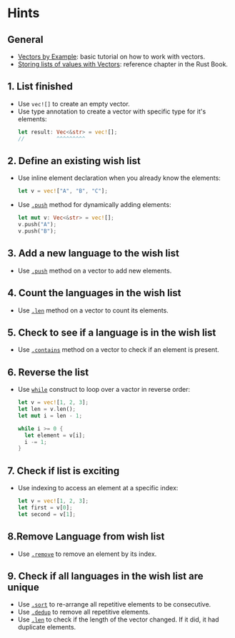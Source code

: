 # Hints

## General

- [Vectors by Example][vectors-by-example]: basic tutorial on how to work with vectors.
- [Storing lists of values with Vectors][rust-book-vectors]: reference chapter in the Rust Book.

## 1. List finished

- Use `vec![]` to create an empty vector.
- Use type annotation to create a vector with specific type for it's elements:
  ```rust
  let result: Vec<&str> = vec![];
  //          ^^^^^^^^^
  ```

## 2. Define an existing wish list

- Use inline element declaration when you already know the elements:
  ```rust
  let v = vec!["A", "B", "C"];
  ```
- Use [`.push`][push()] method for dynamically adding elements:
  ```rust
  let mut v: Vec<&str> = vec![];
  v.push("A");
  v.push("B");
  ```

## 3. Add a new language to the wish list

- Use [`.push`][push()] method on a vector to add new elements.

## 4. Count the languages in the wish list

- Use [`.len`][len()] method on a vector to count its elements.

## 5. Check to see if a language is in the wish list

- Use [`.contains`][contains()] method on a vector to check if an element is present.

## 6. Reverse the list

- Use [`while`][while-loop] construct to loop over a vactor in reverse order:
  ```rust
  let v = vec![1, 2, 3];
  let len = v.len();
  let mut i = len - 1;

  while i >= 0 {
    let element = v[i];
    i -= 1;
  }
  ```

## 7. Check if list is exciting

- Use indexing to access an element at a specific index:
  ```rust
  let v = vec![1, 2, 3];
  let first = v[0];
  let second = v[1];
  ```

## 8.Remove Language from wish list

- Use [`.remove`][remove()] to remove an element by its index.

## 9. Check if all languages in the wish list are unique

- Use [`.sort`][sort()] to re-arrange all repetitive elements to be consecutive.
- Use [`.dedup`][dedup()] to remove all repetitive elements.
- Use [`.len`][len()] to check if the length of the vector changed. If it did,
  it had duplicate elements.

[vectors-by-example]: https://doc.rust-lang.org/book/ch08-01-vectors.html
[rust-book-vectors]: https://doc.rust-lang.org/book/ch08-01-vectors.html
[contains()]:
    https://doc.rust-lang.org/stable/std/vec/struct.Vec.html#method.contains
[push()]: https://doc.rust-lang.org/stable/std/vec/struct.Vec.html#method.push
[remove()]: https://doc.rust-lang.org/stable/std/vec/struct.Vec.html#method.remove
[len()]: https://doc.rust-lang.org/stable/std/vec/struct.Vec.html#method.len
[sort()]: https://doc.rust-lang.org/stable/std/vec/struct.Vec.html#method.sort
[dedup()]: https://doc.rust-lang.org/stable/std/vec/struct.Vec.html#method.dedup
[while-loop]: https://doc.rust-lang.org/rust-by-example/flow_control/while.html
